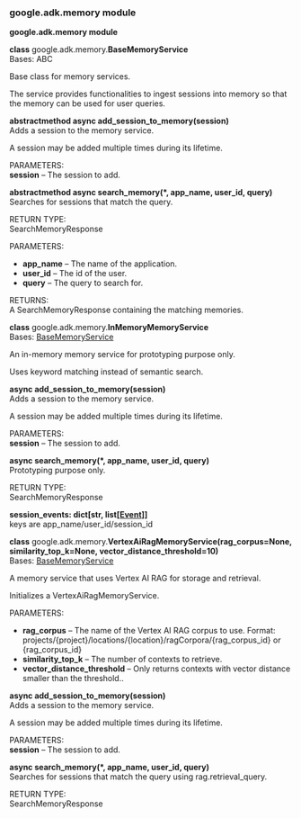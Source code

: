 ### google.adk.memory module

**google.adk.memory module**

**class** google.adk.memory.**BaseMemoryService**  
Bases: ABC

Base class for memory services.

The service provides functionalities to ingest sessions into memory so that the memory can be used for user queries.

**abstractmethod async add\_session\_to\_memory(session)**  
Adds a session to the memory service.

A session may be added multiple times during its lifetime.

PARAMETERS:  
**session** – The session to add.

**abstractmethod async search\_memory(\*, app\_name, user\_id, query)**  
Searches for sessions that match the query.

RETURN TYPE:  
SearchMemoryResponse

PARAMETERS:

* **app\_name** – The name of the application.  
* **user\_id** – The id of the user.  
* **query** – The query to search for.

RETURNS:  
A SearchMemoryResponse containing the matching memories.

**class** google.adk.memory.**InMemoryMemoryService**  
Bases: [BaseMemoryService](https://google.github.io/adk-docs/api-reference/python/google-adk.html#google.adk.memory.BaseMemoryService)

An in-memory memory service for prototyping purpose only.

Uses keyword matching instead of semantic search.

**async add\_session\_to\_memory(session)**  
Adds a session to the memory service.

A session may be added multiple times during its lifetime.

PARAMETERS:  
**session** – The session to add.

**async search\_memory(\*, app\_name, user\_id, query)**  
Prototyping purpose only.

RETURN TYPE:  
SearchMemoryResponse

**session\_events: dict\[str, list\[[Event](https://google.github.io/adk-docs/api-reference/python/google-adk.html#google.adk.events.Event)\]\]**  
keys are app\_name/user\_id/session\_id

**class** google.adk.memory.**VertexAiRagMemoryService(rag\_corpus=None, similarity\_top\_k=None, vector\_distance\_threshold=10)**  
Bases: [BaseMemoryService](https://google.github.io/adk-docs/api-reference/python/google-adk.html#google.adk.memory.BaseMemoryService)

A memory service that uses Vertex AI RAG for storage and retrieval.

Initializes a VertexAiRagMemoryService.

PARAMETERS:

* **rag\_corpus** – The name of the Vertex AI RAG corpus to use. Format: projects/{project}/locations/{location}/ragCorpora/{rag\_corpus\_id} or {rag\_corpus\_id}  
* **similarity\_top\_k** – The number of contexts to retrieve.  
* **vector\_distance\_threshold** – Only returns contexts with vector distance smaller than the threshold..

**async add\_session\_to\_memory(session)**  
Adds a session to the memory service.

A session may be added multiple times during its lifetime.

PARAMETERS:  
**session** – The session to add.

**async search\_memory(\*, app\_name, user\_id, query)**  
Searches for sessions that match the query using rag.retrieval\_query.

RETURN TYPE:  
SearchMemoryResponse

